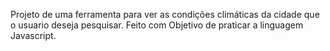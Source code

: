 Projeto de uma ferramenta para ver as condições climáticas da cidade que o usuario deseja pesquisar. Feito com Objetivo de praticar a linguagem Javascript.
